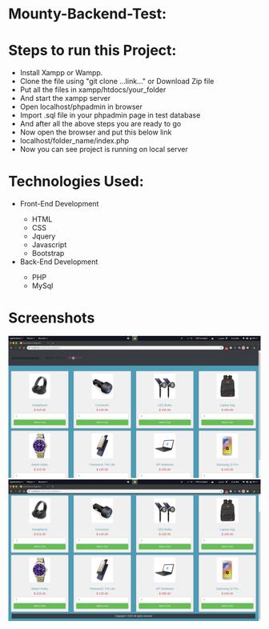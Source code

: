 # Mounty-Backend-Test:

# Steps to run this Project:
  <ul>
  <li> Install Xampp or Wampp. </li>
  <li> Clone the file using "git clone ...link..." or Download Zip file</li>
  <li> Put all the files in xampp/htdocs/your_folder</li>
  <li> And start the xampp server</li>
  <li> Open localhost/phpadmin in browser</li>
  <li> Import .sql file in your phpadmin page in test database</li>
  <li> And after all the above steps you are ready to go </li>
  <li> Now open the browser and put this below link</li>
  <li> localhost/folder_name/index.php</li>
  <li> Now you can see project is running on local server</li>
  </ul>
  
  # Technologies Used:
  <ul>
  <li>Front-End Development</li>
  <ul>
    <li>HTML</li>
    <li>CSS</li>
    <li>Jquery</li>
    <li>Javascript</li>
    <li>Bootstrap</li>
  </ul>
   
   <li>Back-End Development</li>
    <ul>
      <li>PHP</li>
      <li>MySql</li>
  </ul>
  </ul>
  
# Screenshots
<img src = "https://github.com/dhimanparamjeet/mounty-backend-test/blob/master/images/Screenshot%20from%202019-03-14%2021-16-14.png" />
<img src = "https://github.com/dhimanparamjeet/mounty-backend-test/blob/master/images/Screenshot%20from%202019-03-14%2021-16-17.png" />
